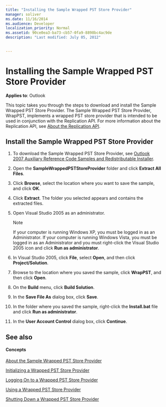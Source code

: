 ```yaml
---
title: "Installing the Sample Wrapped PST Store Provider"
manager: soliver
ms.date: 11/16/2014
ms.audience: Developer
localization_priority: Normal
ms.assetid: 90ce0ea3-ba73-cb57-0fa9-8898bc4ac9de
description: "Last modified: July 05, 2012"
 
 
---
```


# Installing the Sample Wrapped PST Store Provider

  
  
**Applies to**: Outlook 
  
This topic takes you through the steps to download and install the Sample Wrapped PST Store Provider. The Sample Wrapped PST Store Provider, WrapPST, implements a wrapped PST store provider that is intended to be used in conjunction with the Replication API. For more information about the Replication API, see [About the Replication API](about-the-replication-api.md).
  
## Install the Sample Wrapped PST Store Provider

1. To download the Sample Wrapped PST Store Provider, see [Outlook 2007 Auxiliary Reference Code Samples and Redistributable Installer](http://www.microsoft.com/en-us/download/details.aspx?id=24102).
    
2. Open the **SampleWrappedPSTStoreProvider** folder and click **Extract All Files**.
    
3. Click **Browse**, select the location where you want to save the sample, and click **OK**.
    
4. Click **Extract**. The folder you selected appears and contains the extracted files.
    
5. Open Visual Studio 2005 as an administrator.
    
    > [!NOTE]
    > If your computer is running Windows XP, you must be logged in as an Administrator. If your computer is running Windows Vista, you must be logged in as an Administrator and you must right-click the Visual Studio 2005 icon and click **Run as administrator**. 
  
6. In Visual Studio 2005, click **File**, select **Open**, and then click **Project/Solution**.
    
7. Browse to the location where you saved the sample, click **WrapPST**, and then click **Open**.
    
8. On the **Build** menu, click **Build Solution**.
    
9. In the **Save File As** dialog box, click **Save**.
    
10. In the folder where you saved the sample, right-click the **Install.bat** file and click **Run as administrator**.
    
11. In the **User Account Control** dialog box, click **Continue**.
    
## See also

#### Concepts

[About the Sample Wrapped PST Store Provider](about-the-sample-wrapped-pst-store-provider.md)
  
[Initializing a Wrapped PST Store Provider](initializing-a-wrapped-pst-store-provider.md)
  
[Logging On to a Wrapped PST Store Provider](logging-on-to-a-wrapped-pst-store-provider.md)
  
[Using a Wrapped PST Store Provider](using-a-wrapped-pst-store-provider.md)
  
[Shutting Down a Wrapped PST Store Provider](shutting-down-a-wrapped-pst-store-provider.md)

